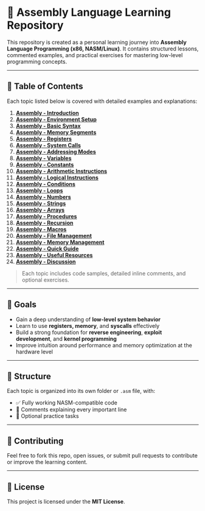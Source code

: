 # 🧠 Assembly Language Learning Repository

This repository is created as a personal learning journey into **Assembly Language Programming (x86, NASM/Linux)**. It contains structured lessons, commented examples, and practical exercises for mastering low-level programming concepts.

---

## 📘 Table of Contents

Each topic listed below is covered with detailed examples and explanations:

1. **[Assembly - Introduction](#)**
2. **[Assembly - Environment Setup](#)**
3. **[Assembly - Basic Syntax](#)**
4. **[Assembly - Memory Segments](#)**
5. **[Assembly - Registers](#)**
6. **[Assembly - System Calls](#)**
7. **[Assembly - Addressing Modes](#)**
8. **[Assembly - Variables](#)**
9. **[Assembly - Constants](#)**
10. **[Assembly - Arithmetic Instructions](#)**
11. **[Assembly - Logical Instructions](#)**
12. **[Assembly - Conditions](#)**
13. **[Assembly - Loops](#)**
14. **[Assembly - Numbers](#)**
15. **[Assembly - Strings](#)**
16. **[Assembly - Arrays](#)**
17. **[Assembly - Procedures](#)**
18. **[Assembly - Recursion](#)**
19. **[Assembly - Macros](#)**
20. **[Assembly - File Management](#)**
21. **[Assembly - Memory Management](#)**
22. **[Assembly - Quick Guide](#)**
23. **[Assembly - Useful Resources](#)**
24. **[Assembly - Discussion](#)**

> Each topic includes code samples, detailed inline comments, and optional exercises.

---

## 🎯 Goals

- Gain a deep understanding of **low-level system behavior**
- Learn to use **registers, memory**, and **syscalls** effectively
- Build a strong foundation for **reverse engineering**, **exploit development**, and **kernel programming**
- Improve intuition around performance and memory optimization at the hardware level

---

## 🧪 Structure

Each topic is organized into its own folder or `.asm` file, with:

- ✅ Fully working NASM-compatible code
- 💬 Comments explaining every important line
- 🧩 Optional practice tasks

---

## 🤝 Contributing

Feel free to fork this repo, open issues, or submit pull requests to contribute or improve the learning content.

---

## 📄 License

This project is licensed under the **MIT License**.
